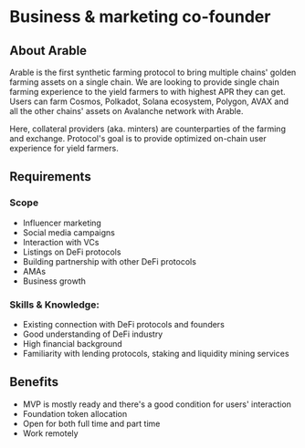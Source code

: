 # Business & marketing co-founder

## About Arable

Arable is the first synthetic farming protocol to bring multiple chains' golden farming assets on a single chain.
We are looking to provide single chain farming experience to the yield farmers to with highest APR they can get.
Users can farm Cosmos, Polkadot, Solana ecosystem, Polygon, AVAX and all the other chains' assets on Avalanche network with Arable.

Here, collateral providers (aka. minters) are counterparties of the farming and exchange.
Protocol's goal is to provide optimized on-chain user experience for yield farmers.

## Requirements

### Scope

- Influencer marketing
- Social media campaigns
- Interaction with VCs
- Listings on DeFi protocols
- Building partnership with other DeFi protocols
- AMAs
- Business growth

### Skills & Knowledge:

- Existing connection with DeFi protocols and founders
- Good understanding of DeFi industry
- High financial background
- Familiarity with lending protocols, staking and liquidity mining services

## Benefits

- MVP is mostly ready and there's a good condition for users' interaction
- Foundation token allocation
- Open for both full time and part time
- Work remotely
